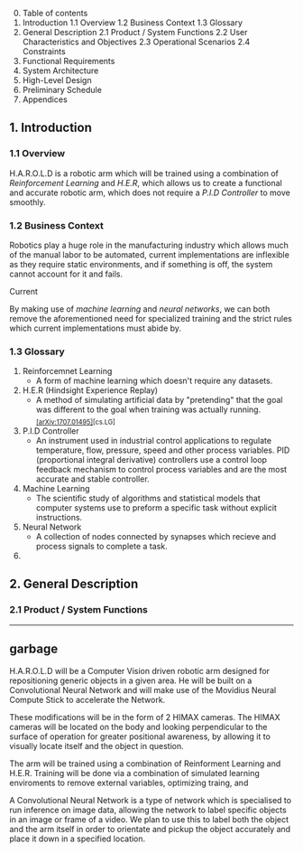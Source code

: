 0. Table of contents
1. Introduction
1.1 Overview
1.2 Business Context
1.3 Glossary
2. General Description
2.1 Product / System Functions
2.2 User Characteristics and Objectives
2.3 Operational Scenarios
2.4 Constraints
3. Functional Requirements
4. System Architecture
5. High-Level Design
6. Preliminary Schedule
7. Appendices


## 1. Introduction

### 1.1 Overview
H.A.R.O.L.D is a robotic arm which will be trained using a combination of *Reinforcement Learning* and *H.E.R*, which allows us to create a functional and accurate robotic arm, which does not require a *P.I.D Controller* to move smoothly.

### 1.2 Business Context

Robotics play a huge role in the manufacturing industry which allows much of the manual labor to be automated, current implementations are inflexible as they require static environments, and if something is off, the system cannot account for it and fails. 

Current 

By making use of *machine learning* and *neural networks*, we can both remove the aforementioned need for specialized training and the strict rules which current implementations must abide by.

### 1.3 Glossary

1. Reinforcemnet Learning
   - A form of machine learning which doesn't require any datasets.
2. H.E.R (Hindsight Experience Replay)
   - A method of simulating artificial data by "pretending" that the goal was different to the goal when training was actually running.<sub>[[arXiv:1707.01495]](https://arxiv.org/pdf/1707.01495.pdf)[cs.LG]</sub>
3. P.I.D Controller
   - An instrument used in industrial control applications to regulate temperature, flow, pressure, speed and other process variables. PID (proportional integral derivative) controllers use a control loop feedback mechanism to control process variables and are the most accurate and stable controller.<sub>[]()</sub>
4. Machine Learning
   - The scientific study of algorithms and statistical models that computer systems use to preform a specific task without explicit instructions.
5. Neural Network
   - A collection of nodes connected by synapses which recieve and process signals to complete a task.
6. 

## 2. General Description

### 2.1 Product / System Functions


---
garbage
--

H.A.R.O.L.D will be a Computer Vision driven robotic arm designed for repositioning generic objects in a given area. He will be built on a Convolutional Neural Network and will make use of the Movidius Neural Compute Stick to accelerate the Network. 

These modifications will be in the form of 2 HIMAX cameras. The HIMAX cameras will be located on the body and looking perpendicular to the surface of operation for greater positional awareness, by allowing it to visually locate itself and the object in question.

The arm will be trained using a combination of Reinforment Learning and H.E.R. Training will be done via a combination of simulated learning enviroments to remove external variables, optimizing traing, and 

A Convolutional Neural Network is a type of network which is specialised to run inference on image data, allowing the network to label specific objects in an image or frame of a video. We plan to use this to label both the object and the arm itself in order to orientate and pickup the object accurately and place it down in a specified location.
